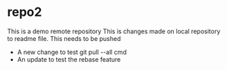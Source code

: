 # repo2
This is a demo remote repository
This is changes made on local repository to readme file. This needs to be pushed
* A new change to test git pull --all cmd
* An update to test the rebase feature
